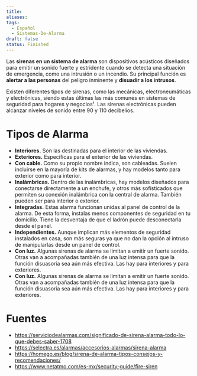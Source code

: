 ```yaml
---
title: 
aliases: 
tags:
  - Español
  - Sistemas-De-Alarma
draft: false
status: Finished
---
```

Las **sirenas en un sistema de alarma** son dispositivos acústicos diseñados para emitir un sonido fuerte y estridente cuando se detecta una situación de emergencia, como una intrusión o un incendio. Su principal función es **alertar a las personas** del peligro inminente y **disuadir a los intrusos**. 

Existen diferentes tipos de sirenas, como las mecánicas, electroneumáticas y electrónicas, siendo estas últimas las más comunes en sistemas de seguridad para hogares y negocios¹. Las sirenas electrónicas pueden alcanzar niveles de sonido entre 90 y 110 decibelios.

# Tipos de Alarma
- **Interiores.** Son las destinadas para el interior de las viviendas.
- **Exteriores.** Específicas para el exterior de las viviendas.
- **Con cable.** Como su propio nombre indica, son cableadas. Suelen incluirse en la mayoría de kits de alarmas, y hay modelos tanto para exterior como para interior.
- **Inalámbricas.** Dentro de las inalámbricas, hay modelos diseñados para conectarse directamente a un enchufe, y otros más sofisticados que permiten su conexión inalámbrica con la central de alarma. También pueden ser para interior o exterior.
- **Integradas.** Estas alarma funcionan unidas al panel de control de la alarma. De esta forma, instalas menos componentes de seguridad en tu domicilio. Tiene la desventaja de que el ladrón puede desconectarla desde el panel.
- **Independientes.** Aunque implican más elementos de seguridad instalados en casa, son más seguras ya que no dan la opción al intruso de manipularlas desde un panel de control.
- **Con luz.** Algunas sirenas de alarma se limitan a emitir un fuerte sonido. Otras van a acompañadas también de una luz intensa para que la función disuasoria sea aún más efectiva. Las hay para interiores y para exteriores.
- **Con luz.** Algunas sirenas de alarma se limitan a emitir un fuerte sonido. Otras van a acompañadas también de una luz intensa para que la función disuasoria sea aún más efectiva. Las hay para interiores y para exteriores.

# Fuentes
- https://serviciodealarmas.com/significado-de-sirena-alarma-todo-lo-que-debes-saber-1708
- https://selectra.es/alarmas/accesorios-alarmas/sirena-alarma
- https://homego.es/blog/sirena-de-alarma-tipos-consejos-y-recomendaciones/
- https://www.netatmo.com/es-mx/security-guide/fire-siren